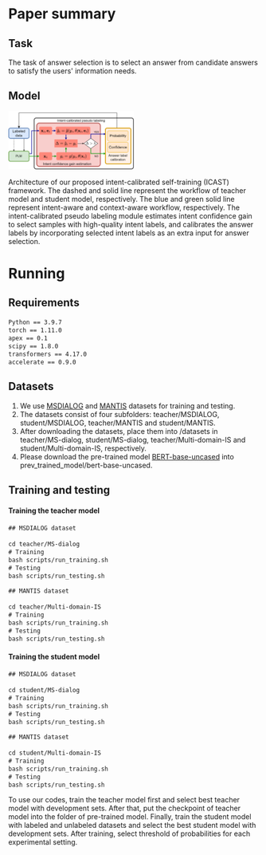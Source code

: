 # Paper summary

## Task

The task of answer selection is to select an answer from candidate answers to satisfy the users' information needs. 

## Model
<img src=./img/Method.png width=50% />

Architecture of our proposed intent-calibrated self-training (ICAST) framework. The dashed and solid line represent the workflow of teacher model and student model, respectively. The blue and green solid line represent intent-aware and context-aware workflow, respectively. The intent-calibrated pseudo labeling module estimates intent confidence gain to select samples with high-quality intent labels, and calibrates the answer labels by incorporating selected intent labels as an extra input for answer selection.

# Running

## Requirements

```
Python == 3.9.7
torch == 1.11.0
apex == 0.1
scipy == 1.8.0
transformers == 4.17.0
accelerate == 0.9.0
```



## Datasets

1. We use [MSDIALOG](https://share.weiyun.com/JezuHlHU) and [MANTIS](https://share.weiyun.com/1ezb9Srg) datasets for training and testing. 
2. The datasets consist of four subfolders: teacher/MSDIALOG, student/MSDIALOG, teacher/MANTIS and student/MANTIS. 
3. After downloading the datasets, place them into /datasets in teacher/MS-dialog, student/MS-dialog, teacher/Multi-domain-IS and student/Multi-domain-IS, respectively. 
4. Please download the pre-trained model [BERT-base-uncased](https://huggingface.co/bert-base-uncased) into prev_trained_model/bert-base-uncased. 

## Training and testing

#### Training the teacher model

```
## MSDIALOG dataset

cd teacher/MS-dialog
# Training
bash scripts/run_training.sh
# Testing
bash scripts/run_testing.sh
```

```
## MANTIS dataset

cd teacher/Multi-domain-IS
# Training
bash scripts/run_training.sh
# Testing
bash scripts/run_testing.sh
```



#### Training the student model

```
## MSDIALOG dataset

cd student/MS-dialog
# Training
bash scripts/run_training.sh
# Testing
bash scripts/run_testing.sh
```

```
## MANTIS dataset

cd student/Multi-domain-IS
# Training
bash scripts/run_training.sh
# Testing
bash scripts/run_testing.sh
```

To use our codes, train the teacher model first and select best teacher model with development sets. After that, put the checkpoint of teacher model into the folder of pre-trained model. Finally, train the student model with labeled and unlabeled datasets and select the best student model with development sets. After training, select threshold of probabilities for each experimental setting. 
